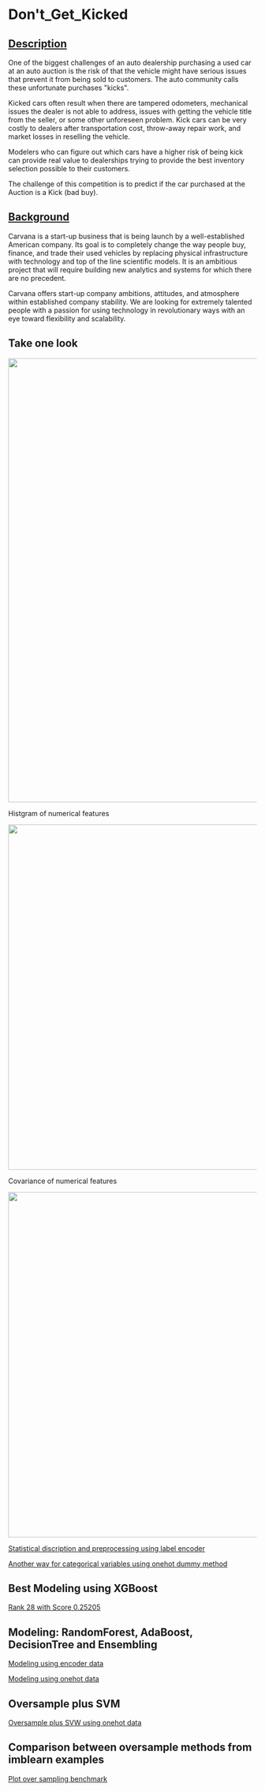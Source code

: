 # Don't_Get_Kicked

## [Description](https://www.kaggle.com/c/DontGetKicked#description)

One of the biggest challenges of an auto dealership purchasing a used car at an auto auction is the risk of that the vehicle might have serious issues that prevent it from being sold to customers. The auto community calls these unfortunate purchases "kicks".

Kicked cars often result when there are tampered odometers, mechanical issues the dealer is not able to address, issues with getting the vehicle title from the seller, or some other unforeseen problem. Kick cars can be very costly to dealers after transportation cost, throw-away repair work, and market losses in reselling the vehicle.

Modelers who can figure out which cars have a higher risk of being kick can provide real value to dealerships trying to provide the best inventory selection possible to their customers.

The challenge of this competition is to predict if the car purchased at the Auction is a Kick (bad buy).

## [Background](https://www.kaggle.com/c/DontGetKicked#background) 

Carvana is a start-up business that is being launch by a well-established American company. Its goal is to completely change the way people buy, finance, and trade their used vehicles by replacing physical infrastructure with technology and top of the line scientific models. It is an ambitious project that will require building new analytics and systems for which there are no precedent.

Carvana offers start-up company ambitions, attitudes, and atmosphere within established company stability. We are looking for extremely talented people with a passion for using technology in revolutionary ways with an eye toward flexibility and scalability.

## Take one look

<img src="https://github.com/wangruinju/Kaggle-Project/blob/master/images/Dashboard%201.png" width="900">

Histgram of numerical features

<img src="https://github.com/wangruinju/Kaggle-Project/blob/master/images/attribute_histogram_plots.png" width="700">

Covariance of numerical features

<img src="https://github.com/wangruinju/Kaggle-Project/blob/master/images/covariance%20matrix%20heatmap.png" width="700">

[Statistical discription and preprocessing using label encoder](https://github.com/wangruinju/Kaggle-Project/blob/master/Car%20Auction_encoder.ipynb)

[Another way for categorical variables using onehot dummy method](https://github.com/wangruinju/Dont_Get_Kicked/blob/master/Car%20Auction_onehot.ipynb)

## Best Modeling using XGBoost
[Rank 28 with Score 0.25205](https://github.com/wangruinju/Dont_Get_Kicked/blob/master/XGB_onehot.ipynb)

## Modeling: RandomForest, AdaBoost, DecisionTree and Ensembling 
[Modeling using encoder data](https://github.com/wangruinju/Dont_Get_Kicked/blob/master/Deep_Modeling_encoder.ipynb)

[Modeling using onehot data](https://github.com/wangruinju/Dont_Get_Kicked/blob/master/Deep_Modeling_onehot.ipynb)

## Oversample plus SVM
[Oversample plus SVW using onehot data](https://github.com/wangruinju/Dont_Get_Kicked/blob/master/SVM_SMOTE_Modeling_onehot.ipynb)

## Comparison between oversample methods from imblearn examples
[Plot over sampling benchmark](https://github.com/wangruinju/Dont_Get_Kicked/blob/master/plot_over_sampling_benchmark.ipynb)
